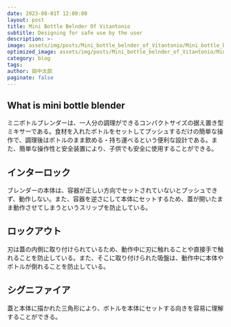 ```yaml
---
date: 2023-08-01T 12:00:00
layout: post
title: Mini Bottle Belnder Of Vitantonio
subtitle: Designing for safe use by the user
description: >-
image: assets/img/posts/Mini_bottle_belnder_of_Vitantonio/Mini_bottle_belnder_of_Vitantonio.jpg
optimized_image: assets/img/posts/Mini_bottle_belnder_of_Vitantonio/Mini_bottle_belnder_of_Vitantonio_resized_thumbnail.jpg
category: blog
tags: 
author: 田中太郎
paginate: false
---
```


## What is mini bottle blender

ミニボトルブレンダーは、一人分の調理ができるコンパクトサイズの据え置き型ミキサーである。食材を入れたボトルをセットしてプッシュするだけの簡単な操作で、調理後はボトルのまま飲める・持ち運べるという便利な設計である。また、簡単な操作性と安全装置により、子供でも安全に使用することができる。

## インターロック

ブレンダーの本体は、容器が正しい方向でセットされていないとプッシュできず、動作しない。また、容器を逆さにして本体にセットするため、蓋が開いたまま動作させてしまうというスリップを防止している。

## ロックアウト

刃は蓋の内側に取り付けられているため、動作中に刃に触れることや直接手で触れることを防止している。また、そこに取り付けられた吸盤は、動作中に本体やボトルが倒れることを防止している。

## シグニファイア

蓋と本体に描かれた三角形により、ボトルを本体にセットする向きを容易に理解することができる。